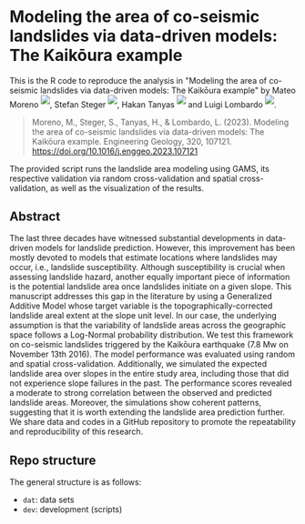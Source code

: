 #  Modeling the area of co-seismic landslides via data-driven models: The Kaikōura example
This is the R code to reproduce the analysis in "Modeling the area of co-seismic landslides via data-driven models: The Kaikōura example" by 
Mateo Moreno <sup>[![](https://info.orcid.org/wp-content/uploads/2020/12/orcid_16x16.gif)](https://orcid.org/0000-0002-9530-3076)</sup>, 
Stefan Steger <sup>[![](https://info.orcid.org/wp-content/uploads/2020/12/orcid_16x16.gif)](https://orcid.org/0000-0003-0886-5191)</sup>, 
Hakan Tanyas <sup>[![](https://info.orcid.org/wp-content/uploads/2020/12/orcid_16x16.gif)](https://orcid.org/0000-0002-0609-2140)</sup> and 
Luigi Lombardo <sup>[![](https://info.orcid.org/wp-content/uploads/2020/12/orcid_16x16.gif)](https://orcid.org/0000-0003-4348-7288)</sup>.

> Moreno, M., Steger, S., Tanyas, H., & Lombardo, L. (2023). Modeling the area of co-seismic landslides via data-driven models: The Kaikōura example. Engineering Geology, 320, 107121. https://doi.org/10.1016/j.enggeo.2023.107121

The provided script runs the landslide area modeling using GAMS, its respective validation via random cross-validation and spatial cross-validation, as well as the visualization of the results.


## Abstract
The last three decades have witnessed substantial developments in data-driven models for landslide prediction. However, this improvement has been mostly devoted to models that estimate locations where landslides may occur, i.e., landslide susceptibility. Although susceptibility is crucial when assessing landslide hazard, another equally important piece of information is the potential landslide area once landslides initiate on a given slope. This manuscript addresses this gap in the literature by using a Generalized Additive Model whose target variable is the topographically-corrected landslide areal extent at the slope unit level. In our case, the underlying assumption is that the variability of landslide areas across the geographic space follows a Log-Normal probability distribution. We test this framework on co-seismic landslides triggered by the Kaikōura earthquake (7.8 Mw on November 13th 2016). The model performance was evaluated using random and spatial cross-validation. Additionally, we simulated the expected landslide area over slopes in the entire study area, including those that did not experience slope failures in the past. The performance scores revealed a moderate to strong correlation between the observed and predicted landslide areas. Moreover, the simulations show coherent patterns, suggesting that it is worth extending the landslide area prediction further. We share data and codes in a GitHub repository to promote the repeatability and reproducibility of this research.

## Repo structure
The general structure is as follows:
- `dat`: data sets
- `dev`: development (scripts)

